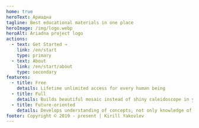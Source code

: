 ```yaml
---
home: true
heroText: Ариадна
tagline: Best educational materials in one place
heroImage: /img/logo.webp
heroAlt: Ariadna project logo
actions:
  - text: Get Started →
    link: /en/start
    type: primary
  - text: About
    link: /en/start/about
    type: secondary
features:
  - title: Free
    details: Lifetime unlimited access for every human being
  - title: Full
    details: Builds beautiful mosaic instead of shiny caleidoscope in your head
  - title: Future-oriented
    details: Develops understanding of concepts, not only knowledge of facts
footer: Copyright © 2019 - present | Kirill Yakovlev
---
```


